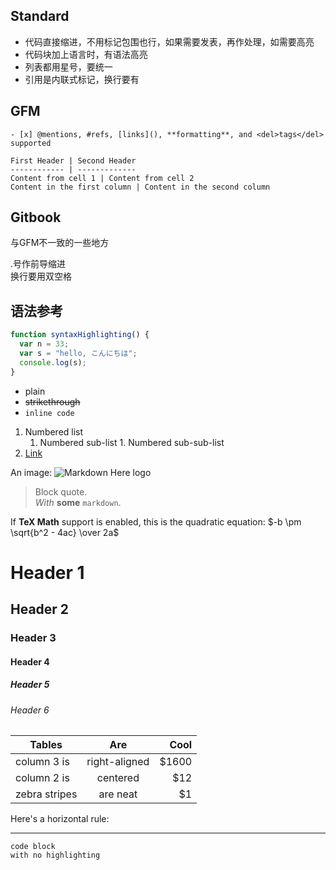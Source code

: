 ## Standard

* 代码直接缩进，不用标记包围也行，如果需要发表，再作处理，如需要高亮
* 代码块加上语言时，有语法高亮
* 列表都用星号，要统一
* 引用是内联式标记，换行要有

## GFM

```
- [x] @mentions, #refs, [links](), **formatting**, and <del>tags</del> supported

First Header | Second Header
------------ | -------------
Content from cell 1 | Content from cell 2
Content in the first column | Content in the second column

```

## Gitbook

与GFM不一致的一些地方

.号作前导缩进  
换行要用双空格

## 语法参考

```javascript
function syntaxHighlighting() {
  var n = 33;
  var s = "hello, こんにちは";
  console.log(s);
}
```

* plain
* ~~strikethrough~~
* `inline code`

1. Numbered list
	 1. Numbered sub-list
			1. Numbered sub-sub-list
2. [Link](https://www.google.com)


An image: ![Markdown Here logo](http://adam-p.github.io/markdown-here/img/icon24.png) 

> Block quote.  
> *With* **some** `markdown`.

If **TeX Math** support is enabled, this is the quadratic equation: 
$-b \pm \sqrt{b^2 - 4ac} \over 2a$

# Header 1
## Header 2
### Header 3
#### Header 4
##### Header 5
###### Header 6
	
| Tables | Are | Cool |
| ------------- |:-------------:| -----:|
| column 3 is | right-aligned | $1600 |
| column 2 is | centered | $12 |
| zebra stripes | are neat | $1 |

Here's a horizontal rule:

---

```
code block
with no highlighting
```
